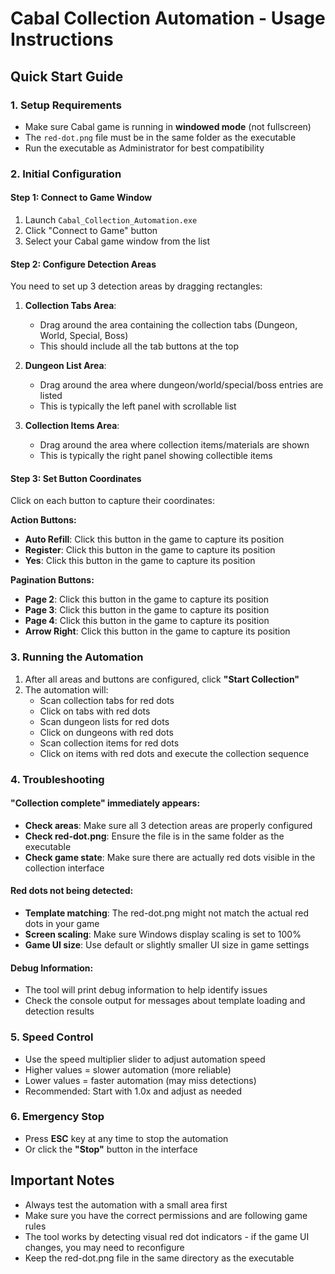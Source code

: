 # Cabal Collection Automation - Usage Instructions

## Quick Start Guide

### 1. Setup Requirements
- Make sure Cabal game is running in **windowed mode** (not fullscreen)
- The `red-dot.png` file must be in the same folder as the executable
- Run the executable as Administrator for best compatibility

### 2. Initial Configuration

#### Step 1: Connect to Game Window
1. Launch `Cabal_Collection_Automation.exe`
2. Click "Connect to Game" button
3. Select your Cabal game window from the list

#### Step 2: Configure Detection Areas
You need to set up 3 detection areas by dragging rectangles:

1. **Collection Tabs Area**: 
   - Drag around the area containing the collection tabs (Dungeon, World, Special, Boss)
   - This should include all the tab buttons at the top

2. **Dungeon List Area**: 
   - Drag around the area where dungeon/world/special/boss entries are listed
   - This is typically the left panel with scrollable list

3. **Collection Items Area**: 
   - Drag around the area where collection items/materials are shown
   - This is typically the right panel showing collectible items

#### Step 3: Set Button Coordinates
Click on each button to capture their coordinates:

**Action Buttons:**
- **Auto Refill**: Click this button in the game to capture its position
- **Register**: Click this button in the game to capture its position  
- **Yes**: Click this button in the game to capture its position

**Pagination Buttons:**
- **Page 2**: Click this button in the game to capture its position
- **Page 3**: Click this button in the game to capture its position
- **Page 4**: Click this button in the game to capture its position
- **Arrow Right**: Click this button in the game to capture its position

### 3. Running the Automation

1. After all areas and buttons are configured, click **"Start Collection"**
2. The automation will:
   - Scan collection tabs for red dots
   - Click on tabs with red dots
   - Scan dungeon lists for red dots
   - Click on dungeons with red dots
   - Scan collection items for red dots
   - Click on items with red dots and execute the collection sequence

### 4. Troubleshooting

#### "Collection complete" immediately appears:
- **Check areas**: Make sure all 3 detection areas are properly configured
- **Check red-dot.png**: Ensure the file is in the same folder as the executable
- **Check game state**: Make sure there are actually red dots visible in the collection interface

#### Red dots not being detected:
- **Template matching**: The red-dot.png might not match the actual red dots in your game
- **Screen scaling**: Make sure Windows display scaling is set to 100%
- **Game UI size**: Use default or slightly smaller UI size in game settings

#### Debug Information:
- The tool will print debug information to help identify issues
- Check the console output for messages about template loading and detection results

### 5. Speed Control

- Use the speed multiplier slider to adjust automation speed
- Higher values = slower automation (more reliable)
- Lower values = faster automation (may miss detections)
- Recommended: Start with 1.0x and adjust as needed

### 6. Emergency Stop

- Press **ESC** key at any time to stop the automation
- Or click the **"Stop"** button in the interface

## Important Notes

- Always test the automation with a small area first
- Make sure you have the correct permissions and are following game rules
- The tool works by detecting visual red dot indicators - if the game UI changes, you may need to reconfigure
- Keep the red-dot.png file in the same directory as the executable